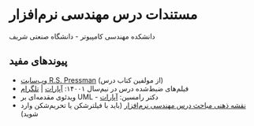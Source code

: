 # مستندات درس مهندسی نرم‌افزار
دانشکده مهندسی کامپیوتر - دانشگاه صنعتی شریف

## پیوندهای مفید
- [وب‌سایت R.S. Pressman](http://www.rspa.com/) (از مولفین کتاب درس)
- فیلم‌های ضبط‌شده درس در نیم‌سال ۱۴۰۰۱: [آپارات](https://www.aparat.com/v/Y9X4M) | [تلگرام](https://t.me/SE_Rivadeh)
- ویدئوی مقدمه‌ای بر UML - دکتر رامسین: [آپارات](https://aparat.com/v/k42xO)
- [نقشه ذهنی مباحث درس مهندسی نرم‌افزار](https://miro.com/app/board/uXjVNNeNjlw=/?share_link_id=884603052370) (باید با فیلترشکن یا تحریم‌شکن وارد شوید)
